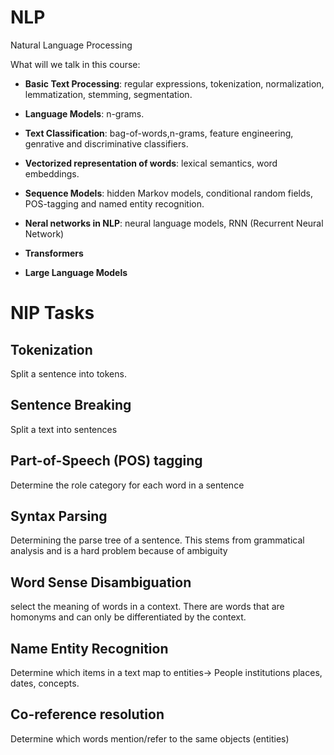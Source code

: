 # NLP

Natural Language Processing

What will we talk in this course:

- **Basic Text Processing**: regular expressions, tokenization, normalization, lemmatization, stemming, segmentation.

- **Language Models**: n-grams.

- **Text Classification**: bag-of-words,n-grams, feature engineering, genrative and discriminative classifiers.

- **Vectorized representation of words**: lexical semantics, word embeddings.

- **Sequence Models**: hidden Markov models, conditional random fields, POS-tagging and named entity recognition.

- **Neral networks in NLP**: neural language models, RNN (Recurrent Neural Network)

- **Transformers**

- **Large Language Models**

# NlP Tasks

## Tokenization

Split a sentence into tokens.


## Sentence Breaking

Split a text into sentences

## Part-of-Speech (POS) tagging


Determine the role category for each word in a sentence


## Syntax Parsing

Determining the parse tree of a sentence. This stems from grammatical analysis and is a hard problem because of ambiguity

## Word Sense Disambiguation

select the meaning of words in a context. There are words that are homonyms and can only be differentiated by the context.



## Name Entity Recognition

Determine which items in a text map to entities-> People institutions places, dates, concepts.

## Co-reference resolution

Determine which words mention/refer to the same objects (entities)
